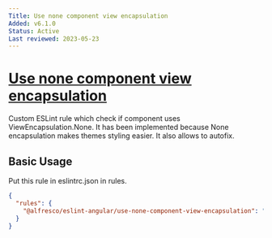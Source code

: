 ```yaml
---
Title: Use none component view encapsulation
Added: v6.1.0
Status: Active
Last reviewed: 2023-05-23
---
```


# [Use none component view encapsulation](../../../lib/eslint-angular/src/rules/use-none-component-view-encapsulation/use-none-component-view-encapsulation.ts "Defined in use-none-component-view-encapsulation.ts")

Custom ESLint rule which check if component uses ViewEncapsulation.None. It has been implemented because None encapsulation makes themes styling easier.
It also allows to autofix.

## Basic Usage
Put this rule in eslintrc.json in rules. 

```json
{
  "rules": {
    "@alfresco/eslint-angular/use-none-component-view-encapsulation": "error"
  }
}
```
